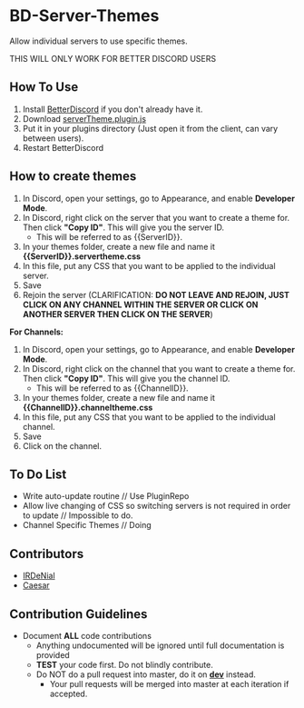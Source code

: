 # BD-Server-Themes
Allow individual servers to use specific themes.

THIS WILL ONLY WORK FOR BETTER DISCORD USERS

## How To Use
1. Install [BetterDiscord](https://betterdiscord.net/home/) if you don't already have it.
2. Download [serverTheme.plugin.js](https://raw.githubusercontent.com/IRDeNial/BD-Server-Themes/master/serverTheme.plugin.js)
3. Put it in your plugins directory (Just open it from the client, can vary between users).
4. Restart BetterDiscord

## How to create themes
1. In Discord, open your settings, go to Appearance, and enable **Developer Mode**.
2. In Discord, right click on the server that you want to create a theme for.  Then click **"Copy ID"**.  This will give you the server ID.
    * This will be referred to as {{ServerID}}.
3. In your themes folder, create a new file and name it **{{ServerID}}.servertheme.css**
4. In this file, put any CSS that you want to be applied to the individual server.
5. Save
6. Rejoin the server (CLARIFICATION: **DO NOT LEAVE AND REJOIN, JUST CLICK ON ANY CHANNEL WITHIN THE SERVER OR CLICK ON ANOTHER SERVER THEN CLICK ON THE SERVER**)

**For Channels:**
1. In Discord, open your settings, go to Appearance, and enable **Developer Mode**.
2. In Discord, right click on the channel that you want to create a theme for.  Then click **"Copy ID"**.  This will give you the channel ID.
    * This will be referred to as {{ChannelID}}.
3. In your themes folder, create a new file and name it **{{ChannelID}}.channeltheme.css**
4. In this file, put any CSS that you want to be applied to the individual channel.
5. Save
6. Click on the channel.

## To Do List
* Write auto-update routine // Use PluginRepo
* Allow live changing of CSS so switching servers is not required in order to update // Impossible to do.
* Channel Specific Themes // Doing

## Contributors
* [IRDeNial](https://github.com/IRDeNial/)
* [Caesar](https://github.com/TheDarkBomber/)

## Contribution Guidelines
* Document **ALL** code contributions
  * Anything undocumented will be ignored until full documentation is provided
  * **TEST** your code first.  Do not blindly contribute.
  * Do NOT do a pull request into master, do it on **[dev](https://github.com/TheDarkBomber/BD-Server-Themes/tree/dev)** instead.
    * Your pull requests will be merged into master at each iteration if accepted.
